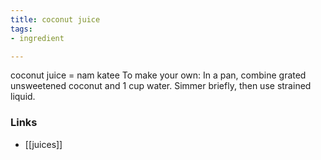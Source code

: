 ```yaml
---
title: coconut juice
tags:
- ingredient

---
```

coconut juice = nam katee To make your own: In a pan, combine grated unsweetened coconut and 1 cup water. Simmer briefly, then use strained liquid.

### Links

* [[juices]]
